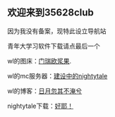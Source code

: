 ## 欢迎来到35628club

因为我没有备案，现特此设立导航站

青年大学习软件下载请点最后一个

wl的图床：[门瑞欧浆果](http://114.115.133.71:4396/).

wl的mc服务器：[建设中的nightytale](https://nightytale.e-loli.com/)

wl的博客：[日月忽其不淹兮](http://139.224.30.127/)

nightytale下载：[好耶！](http://139.224.30.127/files/nightytale_1.0.apk)
